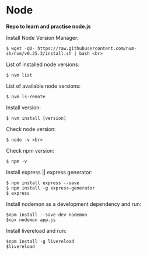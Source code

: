 # Node
**Repo to learn and practise node.js**

Install Node Version Manager: <br>

    $ wget -qO- https://raw.githubusercontent.com/nvm-sh/nvm/v0.35.3/install.sh | bash <br>

List of installed node versions:

	$ nvm list

List of available node versions:

	$ nvm ls-remote
    
Install version:

    $ nvm install [version]
    
Check node version:<br>

    $ node -v <br>

Check npm version:<br>
       
    $ npm -v

Install express || express generator:

    $ npm install express --save
    $ npm install -g express-generator
    $ express

Install nodemon as a development dependency and run:

    $npm install --save-dev nodemon
    $npx nodemon app.js

Install livereload and run:

    $npm install -g livereload
    $livereload
